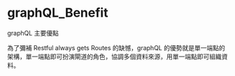 # graphQL_Benefit
graphQL 主要優點

為了彌補 Restful always gets Routes 的缺憾，graphQL 的優勢就是單一端點的架構，單一端點即可扮演閘道的角色，協調多個資料來源，用單一端點即可組織資料。
